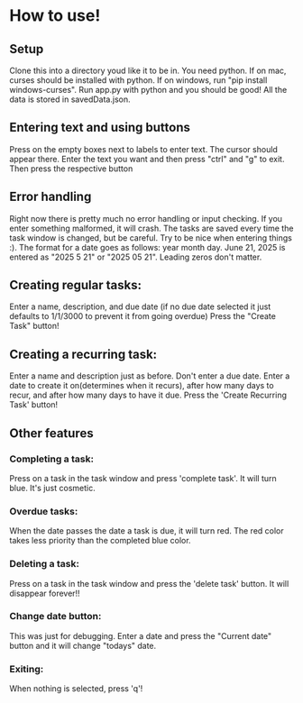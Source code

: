 # How to use!
## Setup
Clone this into a directory youd like it to be in. You need python. If on mac, curses should be installed with python. If on windows, run "pip install windows-curses". Run app.py with python and you should be good! All the data is stored in savedData.json.

## Entering text and using buttons
Press on the empty boxes next to labels to enter text. The cursor should appear there. Enter the text you want and then press "ctrl" and "g" to exit. Then press the respective button

## Error handling
Right now there is pretty much no error handling or input checking. If you enter something malformed, it will crash. The tasks are saved every time the task window is changed, but be careful. 
Try to be nice when entering things :). The format for a date goes as follows: year month day. June 21, 2025 is entered as "2025 5 21" or "2025 05 21". Leading zeros don't matter.

## Creating regular tasks:
Enter a name, description, and due date (if no due date selected it just defaults to 1/1/3000 to prevent it from going overdue)
Press the "Create Task" button!

## Creating a recurring task:
Enter a name and description just as before. Don't enter a due date. Enter a date to create it on(determines when it recurs), after how many days to recur, and after how many days to have it due.
Press the 'Create Recurring Task' button!

## Other features
### Completing a task:
Press on a task in the task window and press 'complete task'. It will turn blue. It's just cosmetic.
### Overdue tasks:
When the date passes the date a task is due, it will turn red. The red color takes less priority than the completed blue color.
### Deleting a task:
Press on a task in the task window and press the 'delete task' button. It will disappear forever!!
### Change date button:
This was just for debugging. Enter a date and press the "Current date" button and it will change "todays" date.
### Exiting:
When nothing is selected, press 'q'!
